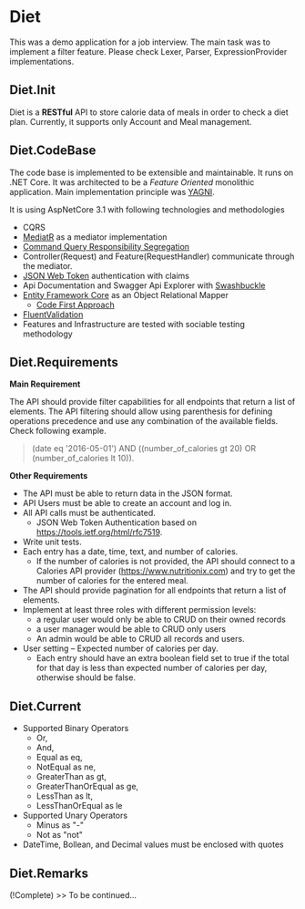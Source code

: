 # Diet
This was a demo application for a job interview. 
The main task was to implement a filter feature. Please check Lexer, Parser, ExpressionProvider implementations. 

## Diet.Init

Diet is a **RESTful** API to store calorie data of meals in order to check a diet plan. Currently, it supports only Account and Meal management. 

## Diet.CodeBase

The code base is implemented to be extensible and maintainable. It runs on .NET Core. It was architected to be a *Feature Oriented* monolithic application. Main implementation principle was [YAGNI](https://en.wikipedia.org/wiki/You_aren%27t_gonna_need_it). 

It is using AspNetCore 3.1 with following technologies and methodologies

* CQRS
* [MediatR](https://github.com/jbogard/MediatR) as a mediator implementation
* [Command Query Responsibility Segregation](https://martinfowler.com/bliki/CQRS.html)
* Controller(Request) and Feature(RequestHandler) communicate through the mediator. 
* [JSON Web Token](https://jwt.io/introduction/) authentication with claims
* Api Documentation and Swagger Api Explorer with [Swashbuckle](https://github.com/domaindrivendev/Swashbuckle.AspNetCore)
* [Entity Framework Core](https://github.com/dotnet/efcore) as an Object Relational Mapper
  *  [Code First Approach](https://docs.microsoft.com/en-us/ef/ef6/modeling/code-first/migrations/)
* [FluentValidation](https://github.com/JeremySkinner/FluentValidation)
* Features and Infrastructure are tested with sociable testing methodology

## Diet.Requirements

**Main Requirement**

The API should provide filter capabilities for all endpoints that return a list of elements. The API filtering should allow using parenthesis for defining operations precedence and use any combination of the available fields. Check following example.

>(date eq '2016-05-01') AND ((number_of_calories gt 20) OR (number_of_calories lt 10)).

**Other Requirements**

* The API must be able to return data in the JSON format.
* API Users must be able to create an account and log in.
* All API calls must be authenticated.
  * JSON Web Token Authentication based on https://tools.ietf.org/html/rfc7519.
* Write unit tests.
* Each entry has a date, time, text, and number of calories.
  * If the number of calories is not provided, the API should connect to a Calories API provider (https://www.nutritionix.com) and try to get the number of calories for the entered meal.
* The API should provide pagination for all endpoints that return a list of elements.
* Implement at least three roles with different permission levels: 
  * a regular user would only be able to CRUD on their owned records
  * a user manager would be able to CRUD only users
  * An admin would be able to CRUD all records and users.
* User setting – Expected number of calories per day.
  * Each entry should have an extra boolean field set to true if the total for that day is less than expected number of calories per day, otherwise should be false.

## Diet.Current
* Supported Binary Operators
  * Or,
  * And,
  * Equal as eq,
  * NotEqual as ne,
  * GreaterThan as gt,
  * GreaterThanOrEqual as ge,
  * LessThan as lt,
  * LessThanOrEqual as le
* Supported Unary Operators
  * Minus as "-"
  * Not as "not"
* DateTime, Bollean, and Decimal values must be enclosed with quotes

## Diet.Remarks
(!Complete) >> To be continued...
